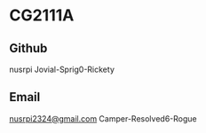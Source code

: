 # CG2111A

## Github
nusrpi
Jovial-Sprig0-Rickety

## Email
nusrpi2324@gmail.com
Camper-Resolved6-Rogue
